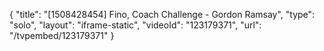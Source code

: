 {
    "title": "[1508428454] Fino, Coach Challenge - Gordon Ramsay",
    "type": "solo",
    "layout": "iframe-static",
    "videoId": "123179371",
    "url": "\/tvpembed\/123179371"
}
